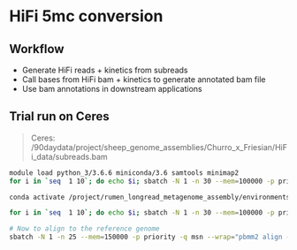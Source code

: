 # HiFi 5mc conversion

## Workflow

* Generate HiFi reads + kinetics from subreads
* Call bases from HiFi bam + kinetics to generate annotated bam file
* Use bam annotations in downstream applications

## Trial run on Ceres

> Ceres: /90daydata/project/sheep_genome_assemblies/Churro_x_Friesian/HiFi_data/subreads.bam

```bash
module load python_3/3.6.6 miniconda/3.6 samtools minimap2
for i in `seq  1 10`; do echo $i; sbatch -N 1 -n 30 --mem=100000 -p priority -q msn --wrap="ccs -j 30 --chunk ${i}/10 --hifi-kinetics m54337U_211106_060943.subreads.bam m54337U_211106_060943.hifikin.${i}.bam"; done

conda activate /project/rumen_longread_metagenome_assembly/environments/primrose/

for i in `seq  1 10`; do echo $i; sbatch -N 1 -n 30 --mem=100000 -p priority -q msn --wrap="primrose -j 30 m54337U_211106_060943.hifikin.${i}.bam m54337U_211106_060943.primrose.${i}.bam"; done

# Now to align to the reference genome
sbatch -N 1 -n 25 --mem=150000 -p priority -q msn --wrap="pbmm2 align -j 18 -J 7 --sort --log-level INFO --preset HIFI /90daydata/sheep_genome_assemblies/sergek/verkko_beta2/8-trio/gapped/renamed_gapped.fasta m54337U_211106_060943.primrose.bam sheept2t_test.primrose.bam"
```
